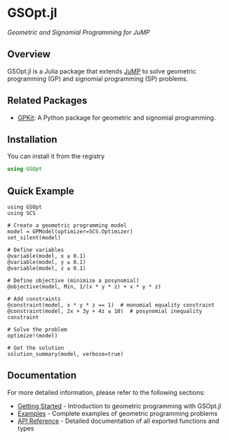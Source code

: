 # GSOpt.jl

_Geometric and Signomial Programming for JuMP_

## Overview

GSOpt.jl is a Julia package that extends [JuMP](https://jump.dev/) to solve geometric programming (GP) and signomial programming (SP) problems.

## Related Packages

- [GPKit](https://github.com/convexengineering/gpkit): A Python package for geometric and signomial programming.

## Installation

You can install it from the registry

```julia
using GSOpt
```

## Quick Example

```@example
using GSOpt
using SCS

# Create a geometric programming model
model = GPModel(optimizer=SCS.Optimizer)
set_silent(model)

# Define variables
@variable(model, x ≥ 0.1)
@variable(model, y ≥ 0.1)
@variable(model, z ≥ 0.1)

# Define objective (minimize a posynomial)
@objective(model, Min, 1/(x * y * z) + x * y * z)

# Add constraints
@constraint(model, x * y * z == 1)  # monomial equality constraint
@constraint(model, 2x + 3y + 4z ≤ 10)  # posynomial inequality constraint

# Solve the problem
optimize!(model)

# Get the solution
solution_summary(model, verbose=true)
```

## Documentation

For more detailed information, please refer to the following sections:

- [Getting Started](@ref) - Introduction to geometric programming with GSOpt.jl
- [Examples](@ref) - Complete examples of geometric programming problems
- [API Reference](@ref) - Detailed documentation of all exported functions and types
